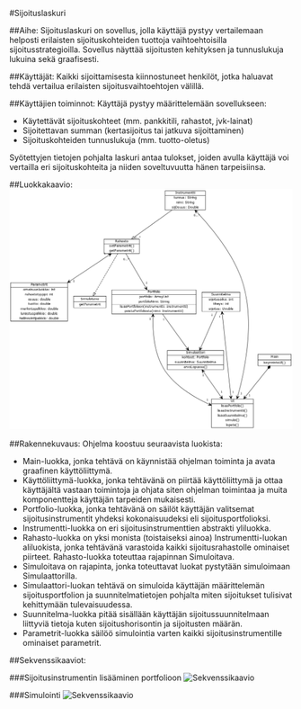 #Sijoituslaskuri

##Aihe:
Sijoituslaskuri on sovellus, jolla käyttäjä pystyy vertailemaan helposti erilaisten sijoituskohteiden tuottoja vaihtoehtoisilla sijoitusstrategioilla. Sovellus näyttää sijoitusten kehityksen ja tunnuslukuja lukuina sekä graafisesti.

##Käyttäjät:
Kaikki sijoittamisesta kiinnostuneet henkilöt, jotka haluavat tehdä vertailua erilaisten sijoitusvaihtoehtojen välillä.


##Käyttäjien toiminnot:
Käyttäjä pystyy määrittelemään sovellukseen:
- Käytettävät sijoituskohteet (mm. pankkitili, rahastot, jvk-lainat)
- Sijoitettavan summan (kertasijoitus tai jatkuva sijoittaminen)
- Sijoituskohteiden tunnuslukuja (mm. tuotto-oletus)

Syötettyjen tietojen pohjalta laskuri antaa tulokset, joiden avulla käyttäjä voi vertailla eri sijoituskohteita ja niiden soveltuvuutta hänen tarpeisiinsa.

##Luokkakaavio:
![Luokkakaavio](https://github.com/vtikkala/Sijoituslaskuri/blob/master/dokumentaatio/luokkakaavio.png "Luokkakaavio")

##Rakennekuvaus:
Ohjelma koostuu seuraavista luokista:
- Main-luokka, jonka tehtävä on käynnistää ohjelman toiminta ja avata graafinen käyttöliittymä.
- Käyttöliittymä-luokka, jonka tehtävänä on piirtää käyttöliittymä ja ottaa käyttäjältä vastaan toimintoja ja ohjata siten ohjelman toimintaa ja muita komponentteja käyttäjän tarpeiden mukaisesti.
- Portfolio-luokka, jonka tehtävänä on säilöt käyttäjän valitsemat sijoitusinstrumentit yhdeksi kokonaisuudeksi eli sijoitusportfolioksi.
- Instrumentti-luokka on eri sijoitusinstrumenttien abstrakti yliluokka.
- Rahasto-luokka on yksi monista (toistaiseksi ainoa) Instrumentti-luokan aliluokista, jonka tehtävänä varastoida kaikki sijoitusrahastolle ominaiset piirteet. Rahasto-luokka toteuttaa rajapinnan Simuloitava.
- Simuloitava on rajapinta, jonka toteuttavat luokat pystytään simuloimaan Simulaattorilla.
- Simulaattori-luokan tehtävä on simuloida käyttäjän määrittelemän sijoitusportfolion ja suunnitelmatietojen pohjalta miten sijoitukset tulisivat kehittymään tulevaisuudessa.
- Suunnitelma-luokka pitää sisällään käyttäjän sijoitussuunnitelmaan liittyviä tietoja kuten sijoitushorisontin ja sijoitusten määrän.
- Parametrit-luokka säilöö simulointia varten kaikki sijoitusinstrumentille ominaiset parametrit.

##Sekvenssikaaviot:

###Sijoitusinstrumentin lisääminen portfolioon
![Sekvenssikaavio](https://www.websequencediagrams.com/cgi-bin/cdraw?lz=dGl0bGUgSW5zdHJ1bWVudGluIGxpc8Okw6RtaW5lbiBwb3J0Zm9saW9vbgoKaToAHwp0aS0-ICJwOlAAGQgiOmxpc2FhAAcJb24oACIMIGkpCg&s=default "Sekvenssikaavio")

###Simulointi
![Sekvenssikaavio](https://www.websequencediagrams.com/cgi-bin/cdraw?lz=dGl0bGUgU2lqb2l0dXN0ZW4gc2ltdWxvaW50aQoKS8OkeXR0w7ZsaWl0dHltw6QtPipTaW11bGFhdHRvcmk6YXJ2b0xvcHVzc2EoUG9ydGZvbGlvIHAsIFN1dW5uaXRlbG1hIHMpCgApDC0-AEYROnJldHVybiBkb3VibGUKZGVzdHJveSAAXwwKCgoK&s=default "Sekvenssikaavio")


